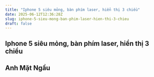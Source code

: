 ```yaml
---
title: "Iphone 5 siêu mỏng, bàn phím laser, hiển thị 3 chiều"
date: 2025-06-12T12:36:28Z
slug: iphone-5-sieu-mong-ban-phim-laser-hien-thi-3-chieu
draft: false
---
```


## Iphone 5 siêu mỏng, bàn phím laser, hiển thị 3 chiều

## Anh Mặt Ngầu

